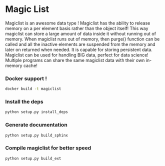 # Magic List
Magiclist is an awesome data type ! Magiclist has the ability to release
memory on a per element basis rather than the object itself! This way magiclist
can store a large amount of data inside it without running out of memory. When
magiclist runs out of memory, then purge() function can be called and all the
inactive elements are suspended from the memory and later on returned when needed.
It is capable for storing persistent data. Magiclist can be used for handling
BIG data, perfect for data science! Multiple programs can share the same magiclist
data with their own in-memory cache!

### Docker support !
```bash
docker build -t magiclist
```

### Install the deps
```bash
python setup.py install_deps
```

### Generate documentation
```bash
python setup.py build_sphinx
```

### Compile magiclist for better speed
```bash
python setup.py build_ext
```
